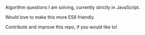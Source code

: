 Algorithm questions I am solving, currently strictly in JavaScript. 

Would love to make this more ES6 friendly.  

Contribute and improve this repo, if you would like to!
